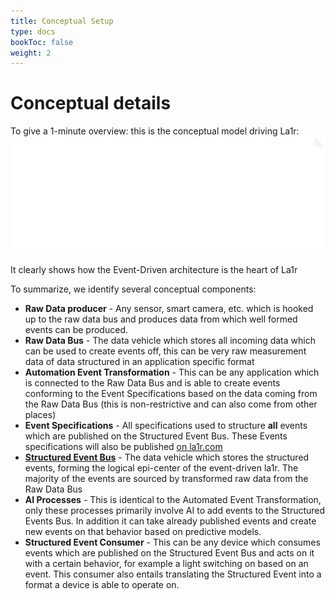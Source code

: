 ```yaml
---
title: Conceptual Setup
type: docs
bookToc: false
weight: 2
---
```

# Conceptual details
To give a 1-minute overview: this is the conceptual model driving La1r:
![Conceptual](/svg/conceptual.svg)

It clearly shows how the Event-Driven architecture is the heart of La1r

To summarize, we identify several conceptual components:
* **Raw Data producer** - Any sensor, smart camera, etc. which is hooked up to the raw data bus and produces data from which well formed events can be produced.
* **Raw Data Bus** - The data vehicle which stores all incoming data which can be used to create events off, this can be very raw measurement data of data structured in an application specific format
* **Automation Event Transformation** - This can be any application which is connected to the Raw Data Bus and is able to create events conforming to the Event Specifications based on the data coming from the Raw Data Bus (this is non-restrictive and can also come from other places)
* **Event Specifications** - All specifications used to structure **all** events which are published on the Structured Event Bus. These Events specifications will also be published [on la1r.com](/)
* [**Structured Event Bus**](structured-event-bus) - The data vehicle which stores the structured events, forming the logical epi-center of the event-driven la1r. The majority of the events are sourced by transformed raw data from the Raw Data Bus
* **AI Processes** - This is identical to the Automated Event Transformation, only these processes primarily involve AI to add events to the Structured Events Bus. In addition it can take already published events and create new events on that behavior based on predictive models.
* **Structured Event Consumer** - This can be any device which consumes events which are published on the Structured Event Bus and acts on it with a certain behavior, for example a light switching on based on an event. This consumer also entails translating the Structured Event into a format a device is able to operate on.